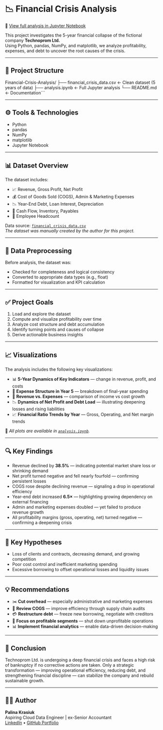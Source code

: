 # 📉 Financial Crisis Analysis

📄 [View full analysis in Jupyter Notebook](https://github.com/CloudDataPalina/Technoprom-Financial-Analysis/blob/main/analysis.ipynb)

This project investigates the 5-year financial collapse of the fictional company **Technoprom Ltd.**  
Using Python, pandas, NumPy, and matplotlib, we analyze profitability, expenses, and debt to uncover the root causes of the crisis.

---

## 📁 Project Structure

Financial-Crisis-Analysis/
├── financial_crisis_data.csv ← Clean dataset (5 years of data)
├── analysis.ipynb ← Full Jupyter analysis
└── README.md ← Documentation```

---

## ⚙️ Tools & Technologies

- Python  
- pandas  
- NumPy  
- matplotlib  
- Jupyter Notebook  

---

## 📊 Dataset Overview

The dataset includes:
- 📈 Revenue, Gross Profit, Net Profit  
- 💰 Cost of Goods Sold (COGS), Admin & Marketing Expenses  
- 📉 Year-End Debt, Loan Interest, Depreciation  
- 🧾 Cash Flow, Inventory, Payables  
- 👥 Employee Headcount  

Data source: [`financial_crisis_data.csv`](financial_crisis_data.csv)  
*The dataset was manually created by the author for this project.*

---

## 📂 Data Preprocessing

Before analysis, the dataset was:
- Checked for completeness and logical consistency  
- Converted to appropriate data types (e.g., float)  
- Formatted for visualization and KPI calculation

---

## ✅ Project Goals

1. Load and explore the dataset  
2. Compute and visualize profitability over time  
3. Analyze cost structure and debt accumulation  
4. Identify turning points and causes of collapse  
5. Derive actionable business insights

---

## 📈 Visualizations

The analysis includes the following key visualizations:

- 📊 **5-Year Dynamics of Key Indicators** — change in revenue, profit, and costs  
- 🥧 **Expense Structure in Year 5** — breakdown of final-year spending  
- 🔻 **Revenue vs. Expenses** — comparison of income vs cost growth  
- 📉 **Dynamics of Net Profit and Debt Load** — illustrating deepening losses and rising liabilities  
- 📈 **Financial Ratio Trends by Year** — Gross, Operating, and Net margin trends

📌 *All plots are available in [`analysis.ipynb`](analysis.ipynb).*

---

## 🔍 Key Findings

- Revenue declined by **38.5%** — indicating potential market share loss or shrinking demand  
- Net profit turned negative and fell nearly fourfold — confirming persistent losses  
- COGS rose despite declining revenue — signaling a drop in operational efficiency  
- Year-end debt increased **6.5×** — highlighting growing dependency on external financing  
- Admin and marketing expenses doubled — yet failed to produce revenue growth  
- All profitability margins (gross, operating, net) turned negative — confirming a deepening crisis

---

## 🧠 Key Hypotheses

- Loss of clients and contracts, decreasing demand, and growing competition  
- Poor cost control and inefficient marketing spending  
- Excessive borrowing to offset operational losses and liquidity issues

---

## 💡 Recommendations

- ✂️ **Cut overhead** — especially administrative and marketing expenses  
- 🔧 **Review COGS** — improve efficiency through supply chain audits  
- 💳 **Restructure debt** — freeze new borrowing, negotiate with creditors  
- 📌 **Focus on profitable segments** — shut down unprofitable operations  
- 📊 **Implement financial analytics** — enable data-driven decision-making

---

## 🧾 Conclusion

Technoprom Ltd. is undergoing a deep financial crisis and faces a high risk of bankruptcy if no corrective actions are taken. Only a strategic transformation — improving operational efficiency, reducing debt, and strengthening financial discipline — can stabilize the company and rebuild sustainable growth.

---

## 👩‍💻 Author

**Palina Krasiuk**  
Aspiring Cloud Data Engineer | ex-Senior Accountant  
[LinkedIn](https://www.linkedin.com/in/palina-krasiuk-954404372/) • [GitHub Portfolio](https://github.com/CloudDataPalina)
